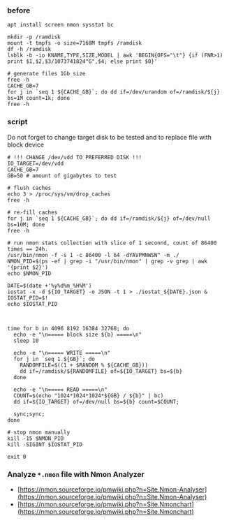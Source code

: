 ### before
```
apt install screen nmon sysstat bc

mkdir -p /ramdisk
mount -t tmpfs -o size=7168M tmpfs /ramdisk
df -h /ramdisk
lsblk -b -io KNAME,TYPE,SIZE,MODEL | awk 'BEGIN{OFS="\t"} {if (FNR>1) print $1,$2,$3/1073741824"G",$4; else print $0}'
```
```
# generate files 1Gb size
free -h
CACHE_GB=7
for j in `seq 1 ${CACHE_GB}`; do dd if=/dev/urandom of=/ramdisk/${j} bs=1M count=1k; done
free -h
```

### script
Do not forget to change target disk to be tested and to replace file with block device

```
# !!! CHANGE /dev/vdd TO PREFERRED DISK !!!
IO_TARGET=/dev/vdd
CACHE_GB=7
GB=50 # amount of gigabytes to test

# flush caches
echo 3 > /proc/sys/vm/drop_caches
free -h

# re-fill caches
for j in `seq 1 ${CACHE_GB}`; do dd if=/ramdisk/${j} of=/dev/null bs=10M; done
free -h

# run nmon stats collection with slice of 1 seconnd, count of 86400 times == 24h.
/usr/bin/nmon -f -s 1 -c 86400 -l 64 -dYAVPMNWSN^ -m ./
NMON_PID=$(ps -ef | grep -i "/usr/bin/nmon" | grep -v grep | awk '{print $2}')
echo $NMON_PID

DATE=$(date +'%y%d%m_%H%M')
iostat -x -d ${IO_TARGET} -o JSON -t 1 > ./iostat_${DATE}.json & IOSTAT_PID=$!
echo $IOSTAT_PID



time for b in 4096 8192 16384 32768; do
  echo -e "\n===== block size ${b} =====\n"
  sleep 10

  echo -e "\n===== WRITE =====\n"
  for j in `seq 1 ${GB}`; do
    RANDOMFILE=$((1 + $RANDOM % ${CACHE_GB}))
    dd if=/ramdisk/${RANDOMFILE} of=${IO_TARGET} bs=${b}
  done
  
  echo -e "\n===== READ =====\n"
  COUNT=$(echo "1024*1024*1024*${GB} / ${b}" | bc)
  dd if=${IO_TARGET} of=/dev/null bs=${b} count=$COUNT;

  sync;sync;
done

# stop nmon manually
kill -15 $NMON_PID
kill -SIGINT $IOSTAT_PID

exit 0
```

### Analyze `*.nmon` file with Nmon Analyzer
 - [https://nmon.sourceforge.io/pmwiki.php?n=Site.Nmon-Analyser](https://nmon.sourceforge.io/pmwiki.php?n=Site.Nmon-Analyser)
 - [https://nmon.sourceforge.io/pmwiki.php?n=Site.Nmonchart](https://nmon.sourceforge.io/pmwiki.php?n=Site.Nmonchart)
